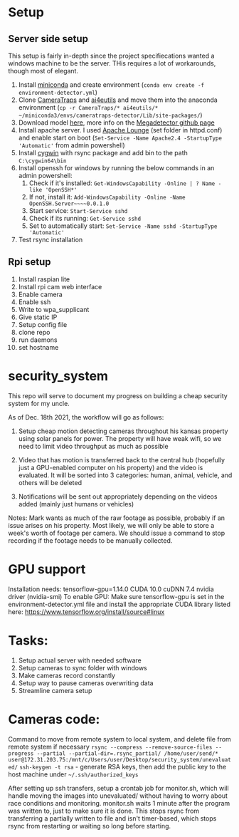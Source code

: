 # Setup

## Server side setup
This setup is fairly in-depth since the project specifiecations wanted a windows machine to be the server. THis requires a lot of workarounds, though most of elegant.  
1. Install [miniconda](https://docs.conda.io/en/latest/miniconda.html#windows-installers) and create environment (`conda env create -f environment-detector.yml`)
2. Clone [CameraTraps](https://github.com/microsoft/CameraTraps) and [ai4eutils](https://github.com/microsoft/ai4eutils) and move them into the anaconda environment (`cp -r CameraTraps/* ai4eutils/* ~/miniconda3/envs/cameratraps-detector/Lib/site-packages/`)
3. Download model [here](https://lilablobssc.blob.core.windows.net/models/camera_traps/megadetector/md_v4.1.0/md_v4.1.0.pb), more info on the [Megadetector github page](https://github.com/microsoft/CameraTraps/blob/master/megadetector.md)
4. Install apache server. I used [Apache Lounge](https://www.apachelounge.com/download/) (set folder in httpd.conf) and enable start on boot (`Set-Service -Name Apache2.4 -StartupType 'Automatic'` from admin powershell)
5. Install [cygwin](https://www.cygwin.com/) with rsync package and add bin to the path `C:\cygwin64\bin`
6. Install openssh for windows by running the below commands in an admin powershell:
	1. Check if it's installed: `Get-WindowsCapability -Online | ? Name -like 'OpenSSH*'`
	2. If not, install it: `Add-WindowsCapability -Online -Name OpenSSH.Server~~~~0.0.1.0`
	3. Start service: `Start-Service sshd`
	4. Check if its running: `Get-Service sshd`
	5. Set to automatically start: `Set-Service -Name sshd -StartupType 'Automatic'`
7. Test rsync installation

## Rpi setup
1. Install raspian lite
2. Install rpi cam web interface
3. Enable camera
4. Enable ssh
5. Write to wpa_supplicant
6. Give static IP
7. Setup config file
8. clone repo
9. run daemons
10. set hostname

# security_system

This repo will serve to document my progress on building a cheap security system for my uncle.

As of Dec. 18th 2021, the workflow will go as follows:
1. Setup cheap motion detecting cameras throughout his kansas property using solar panels for power.
The property will have weak wifi, so we need to limit video throughput as much as possible

2. Video that has motion is transferred back to the central hub (hopefully just a GPU-enabled computer on his property) and the video is evaluated. It will be sorted into 3 categories: human, animal, vehicle, and others will be deleted

3. Notifications will be sent out appropriately depending on the videos added (mainly just humans or vehicles)

Notes:
Mark wants as much of the raw footage as possible, probably if an issue arises on his property. Most likely, we will only be able to store a week's worth of footage per camera. We should issue a command to stop recording if the footage needs to be manually collected.

# GPU support
Installation needs:
tensorflow-gpu=1.14.0
CUDA 10.0
cuDNN 7.4
nvidia driver (nvidia-smi)
To enable GPU:
Make sure tensorflow-gpu is set in the environment-detector.yml file and install the appropriate CUDA library listed here: https://www.tensorflow.org/install/source#linux


# Tasks:
1. Setup actual server with needed software
2. Setup cameras to sync folder with windows
3. Make cameras record constantly
4. Setup way to pause cameras overwriting data
5. Streamline camera setup

# Cameras code:
Command to move from remote system to local system, and delete file from remote system if necessary
`rsync --compress --remove-source-files --progress --partial --partial-dir=.rsync_partial/ /home/user/send/* user@172.31.203.75:/mnt/c/Users/user/Desktop/security_system/unevaluated/`
`ssh-keygen -t rsa` - generate RSA keys, then add the public key to the host machine under `~/.ssh/authorized_keys`

After setting up ssh transfers, setup a crontab job for monitor.sh, which will handle moving the images into unevaluated/ without having to worry about race conditions and monitoring. monitor.sh waits 1 minute after the program was written to, just to make sure it is done. This stops rsync from transferring a partially written to file and isn't timer-based, which stops rsync from restarting or waiting so long before starting.
